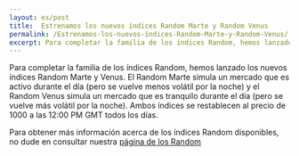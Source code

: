```yaml
---
layout: es/post
title:  Estrenamos los nuevos índices Random Marte y Random Venus
permalink: /Estrenamos-los-nuevos-índices-Random-Marte-y-Random-Venus/
excerpt: Para completar la familia de los índices Random, hemos lanzado los nuevos índices Random Marte y Venus. El Random Marte simula un mercado que es activo durante el día (pero se vuelve menos volátil por la noche) y el Random Venus simula un mercado que es tranquilo durante el día (pero se vuelve más volátil por la noche). Ambos índices se restablecen al precio de 1000 a las 12:00 PM GMT todos los días. 
---
```


Para completar la familia de los índices Random, hemos lanzado los nuevos índices Random Marte y Venus. El Random Marte simula un mercado que es activo durante el día (pero se vuelve menos volátil por la noche) y el Random Venus simula un mercado que es tranquilo durante el día (pero se vuelve más volátil por la noche). Ambos índices se restablecen al precio de 1000 a las 12:00 PM GMT todos los días. 

Para obtener más información acerca de los índices Random disponibles, no dude en consultar nuestra [página de los Random](https://www.binary.com/get-started/random-markets?l=ES&utm_medium=social&utm_source=blog&utm_content=whatsnew) 